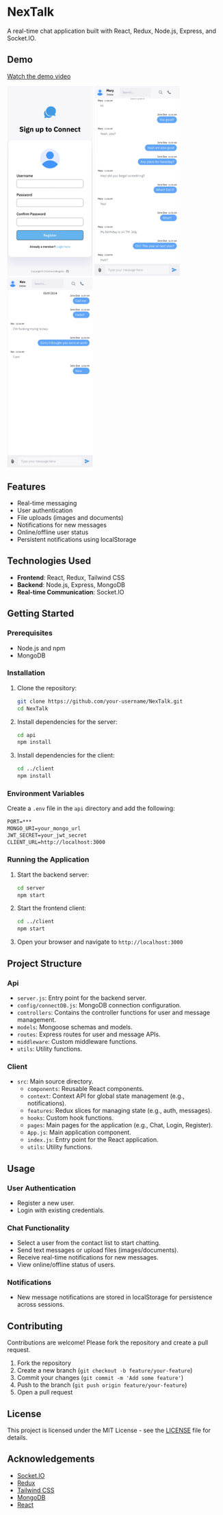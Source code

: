 # NexTalk

A real-time chat application built with React, Redux, Node.js, Express, and Socket.IO.

## Demo
[Watch the demo video](https://github.com/lewisthagichu/NexTalk/blob/main/client/public/homeVideo.mp4)
<div>    
<img src="https://raw.githubusercontent.com/lewisthagichu/NexTalk/refs/heads/main/client/public/mob1.webp" alt="Screenshot 1" width="200"/>
<img src="https://raw.githubusercontent.com/lewisthagichu/NexTalk/refs/heads/main/client/public/mob2.webp" alt="Screenshot 2" width="200"/>
<img src="https://raw.githubusercontent.com/lewisthagichu/NexTalk/refs/heads/main/client/public/mob3.webp" alt="Screenshot 3" width="200"/>
</div>

## Features

- Real-time messaging
- User authentication
- File uploads (images and documents)
- Notifications for new messages
- Online/offline user status
- Persistent notifications using localStorage

## Technologies Used

- **Frontend**: React, Redux, Tailwind CSS
- **Backend**: Node.js, Express, MongoDB
- **Real-time Communication**: Socket.IO

## Getting Started

### Prerequisites

- Node.js and npm
- MongoDB

### Installation

1. Clone the repository:
    ```sh
    git clone https://github.com/your-username/NexTalk.git
    cd NexTalk
    ```

2. Install dependencies for the server:
    ```sh
    cd api
    npm install
    ```

3. Install dependencies for the client:
    ```sh
    cd ../client
    npm install
    ```

### Environment Variables

Create a `.env` file in the `api` directory and add the following:

```env
PORT=***
MONGO_URI=your_mongo_url
JWT_SECRET=your_jwt_secret
CLIENT_URL=http://localhost:3000
```

### Running the Application

1. Start the backend server:
    ```sh
    cd server
    npm start
    ```

2. Start the frontend client:
    ```sh
    cd ../client
    npm start
    ```

3. Open your browser and navigate to `http://localhost:3000`

## Project Structure

### Api

- `server.js`: Entry point for the backend server.
- `config/connectDB.js`: MongoDB connection configuration.
- `controllers`: Contains the controller functions for user and message management.
- `models`: Mongoose schemas and models.
- `routes`: Express routes for user and message APIs.
- `middleware`: Custom middleware functions.
- `utils`: Utility functions.

### Client

- `src`: Main source directory.
  - `components`: Reusable React components.
  - `context`: Context API for global state management (e.g., notifications).
  - `features`: Redux slices for managing state (e.g., auth, messages).
  - `hooks`: Custom hook functions.
  - `pages`: Main pages for the application (e.g., Chat, Login, Register).
  - `App.js`: Main application component.
  - `index.js`: Entry point for the React application.
  - `utils`: Utility functions.

## Usage

### User Authentication

- Register a new user.
- Login with existing credentials.

### Chat Functionality

- Select a user from the contact list to start chatting.
- Send text messages or upload files (images/documents).
- Receive real-time notifications for new messages.
- View online/offline status of users.

### Notifications

- New message notifications are stored in localStorage for persistence across sessions.

## Contributing

Contributions are welcome! Please fork the repository and create a pull request.

1. Fork the repository
2. Create a new branch (`git checkout -b feature/your-feature`)
3. Commit your changes (`git commit -m 'Add some feature'`)
4. Push to the branch (`git push origin feature/your-feature`)
5. Open a pull request

## License

This project is licensed under the MIT License - see the [LICENSE](LICENSE) file for details.

## Acknowledgements

- [Socket.IO](https://socket.io/)
- [Redux](https://redux.js.org/)
- [Tailwind CSS](https://tailwindcss.com/)
- [MongoDB](https://www.mongodb.com/)
- [React](https://reactjs.org/)
